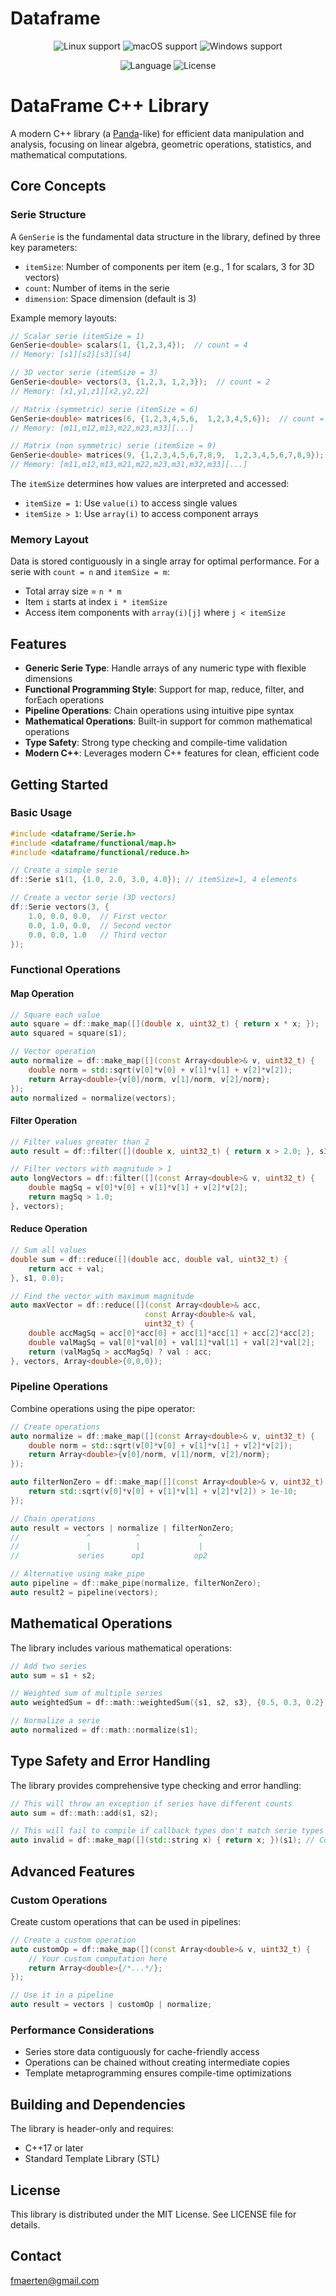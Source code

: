 # Dataframe

<p align="center">
  <img src="https://img.shields.io/static/v1?label=Linux&logo=linux&logoColor=white&message=support&color=success" alt="Linux support">
  <img src="https://img.shields.io/static/v1?label=macOS&logo=apple&logoColor=white&message=support&color=success" alt="macOS support">
  <img src="https://img.shields.io/static/v1?label=Windows&logo=windows&logoColor=white&message=soon&color=red" alt="Windows support">
</p>

<p align="center">
  <img src="https://img.shields.io/badge/C%2B%2B-20-blue.svg" alt="Language">
  <img src="https://img.shields.io/badge/license-MIT-blue.svg" alt="License">
  
</p>

# DataFrame C++ Library

A modern C++ library (a [Panda](https://pandas.pydata.org/)-like) for efficient data manipulation and analysis, focusing on linear algebra, geometric operations, statistics, and mathematical computations.

## Core Concepts

### Serie Structure

A `GenSerie` is the fundamental data structure in the library, defined by three key parameters:

- `itemSize`: Number of components per item (e.g., 1 for scalars, 3 for 3D vectors)
- `count`: Number of items in the serie
- `dimension`: Space dimension (default is 3)

Example memory layouts:

```cpp
// Scalar serie (itemSize = 1)
GenSerie<double> scalars(1, {1,2,3,4});  // count = 4
// Memory: [s1][s2][s3][s4]

// 3D vector serie (itemSize = 3)
GenSerie<double> vectors(3, {1,2,3, 1,2,3});  // count = 2
// Memory: [x1,y1,z1][x2,y2,z2]

// Matrix (symmetric) serie (itemSize = 6)
GenSerie<double> matrices(6, {1,2,3,4,5,6,  1,2,3,4,5,6});  // count = 2
// Memory: [m11,m12,m13,m22,m23,m33][...]

// Matrix (non symmetric) serie (itemSize = 9)
GenSerie<double> matrices(9, {1,2,3,4,5,6,7,8,9,  1,2,3,4,5,6,7,8,9});  // count = 2
// Memory: [m11,m12,m13,m21,m22,m23,m31,m32,m33][...]
```

The `itemSize` determines how values are interpreted and accessed:
- `itemSize = 1`: Use `value(i)` to access single values
- `itemSize > 1`: Use `array(i)` to access component arrays

### Memory Layout

Data is stored contiguously in a single array for optimal performance. For a serie with `count = n` and `itemSize = m`:
- Total array size = `n * m`
- Item `i` starts at index `i * itemSize`
- Access item components with `array(i)[j]` where `j < itemSize`

## Features

- **Generic Serie Type**: Handle arrays of any numeric type with flexible dimensions
- **Functional Programming Style**: Support for map, reduce, filter, and forEach operations
- **Pipeline Operations**: Chain operations using intuitive pipe syntax
- **Mathematical Operations**: Built-in support for common mathematical operations
- **Type Safety**: Strong type checking and compile-time validation
- **Modern C++**: Leverages modern C++ features for clean, efficient code

## Getting Started

### Basic Usage

```cpp
#include <dataframe/Serie.h>
#include <dataframe/functional/map.h>
#include <dataframe/functional/reduce.h>

// Create a simple serie
df::Serie s1(1, {1.0, 2.0, 3.0, 4.0}); // itemSize=1, 4 elements

// Create a vector serie (3D vectors)
df::Serie vectors(3, {
    1.0, 0.0, 0.0,  // First vector
    0.0, 1.0, 0.0,  // Second vector
    0.0, 0.0, 1.0   // Third vector
});
```

### Functional Operations

#### Map Operation

```cpp
// Square each value
auto square = df::make_map([](double x, uint32_t) { return x * x; });
auto squared = square(s1);

// Vector operation
auto normalize = df::make_map([](const Array<double>& v, uint32_t) {
    double norm = std::sqrt(v[0]*v[0] + v[1]*v[1] + v[2]*v[2]);
    return Array<double>{v[0]/norm, v[1]/norm, v[2]/norm};
});
auto normalized = normalize(vectors);
```

#### Filter Operation

```cpp
// Filter values greater than 2
auto result = df::filter([](double x, uint32_t) { return x > 2.0; }, s1);

// Filter vectors with magnitude > 1
auto longVectors = df::filter([](const Array<double>& v, uint32_t) {
    double magSq = v[0]*v[0] + v[1]*v[1] + v[2]*v[2];
    return magSq > 1.0;
}, vectors);
```

#### Reduce Operation

```cpp
// Sum all values
double sum = df::reduce([](double acc, double val, uint32_t) {
    return acc + val;
}, s1, 0.0);

// Find the vector with maximum magnitude
auto maxVector = df::reduce([](const Array<double>& acc, 
                              const Array<double>& val, 
                              uint32_t) {
    double accMagSq = acc[0]*acc[0] + acc[1]*acc[1] + acc[2]*acc[2];
    double valMagSq = val[0]*val[0] + val[1]*val[1] + val[2]*val[2];
    return (valMagSq > accMagSq) ? val : acc;
}, vectors, Array<double>{0,0,0});
```

### Pipeline Operations

Combine operations using the pipe operator:

```cpp
// Create operations
auto normalize = df::make_map([](const Array<double>& v, uint32_t) {
    double norm = std::sqrt(v[0]*v[0] + v[1]*v[1] + v[2]*v[2]);
    return Array<double>{v[0]/norm, v[1]/norm, v[2]/norm};
});

auto filterNonZero = df::make_map([](const Array<double>& v, uint32_t) {
    return std::sqrt(v[0]*v[0] + v[1]*v[1] + v[2]*v[2]) > 1e-10;
});

// Chain operations
auto result = vectors | normalize | filterNonZero;
//               ^          ^             ^
//               |          |             |
//             series      op1           op2

// Alternative using make_pipe
auto pipeline = df::make_pipe(normalize, filterNonZero);
auto result2 = pipeline(vectors);
```

## Mathematical Operations

The library includes various mathematical operations:

```cpp
// Add two series
auto sum = s1 + s2;

// Weighted sum of multiple series
auto weightedSum = df::math::weightedSum({s1, s2, s3}, {0.5, 0.3, 0.2});

// Normalize a serie
auto normalized = df::math::normalize(s1);
```

## Type Safety and Error Handling

The library provides comprehensive type checking and error handling:

```cpp
// This will throw an exception if series have different counts
auto sum = df::math::add(s1, s2);

// This will fail to compile if callback types don't match serie types
auto invalid = df::make_map([](std::string x) { return x; })(s1); // Compilation error
```

## Advanced Features

### Custom Operations

Create custom operations that can be used in pipelines:

```cpp
// Create a custom operation
auto customOp = df::make_map([](const Array<double>& v, uint32_t) {
    // Your custom computation here
    return Array<double>{/*...*/};
});

// Use it in a pipeline
auto result = vectors | customOp | normalize;
```

### Performance Considerations

- Series store data contiguously for cache-friendly access
- Operations can be chained without creating intermediate copies
- Template metaprogramming ensures compile-time optimizations

## Building and Dependencies

The library is header-only and requires:

- C++17 or later
- Standard Template Library (STL)

## License

This library is distributed under the MIT License. See LICENSE file for details.


## Contact
fmaerten@gmail.com
